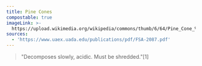 ```yaml
---
title: Pine Cones
compostable: true
imageLink: >-
  https://upload.wikimedia.org/wikipedia/commons/thumb/6/64/Pine_Cone_%28124362815%29.jpeg/640px-Pine_Cone_%28124362815%29.jpeg
sources:
  - 'https://www.uaex.uada.edu/publications/pdf/FSA-2087.pdf'
---
```


> "Decomposes slowly, acidic. Must be shredded."\[1]
